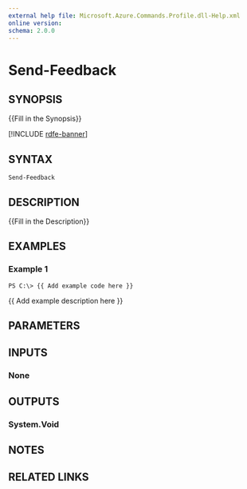 ```yaml
---
external help file: Microsoft.Azure.Commands.Profile.dll-Help.xml
online version: 
schema: 2.0.0
---
```


# Send-Feedback

## SYNOPSIS
{{Fill in the Synopsis}}

[!INCLUDE [rdfe-banner](../../includes/rdfe-banner.md)]

## SYNTAX

```
Send-Feedback
```

## DESCRIPTION
{{Fill in the Description}}

## EXAMPLES

### Example 1
```
PS C:\> {{ Add example code here }}
```

{{ Add example description here }}

## PARAMETERS

## INPUTS

### None


## OUTPUTS

### System.Void


## NOTES

## RELATED LINKS

